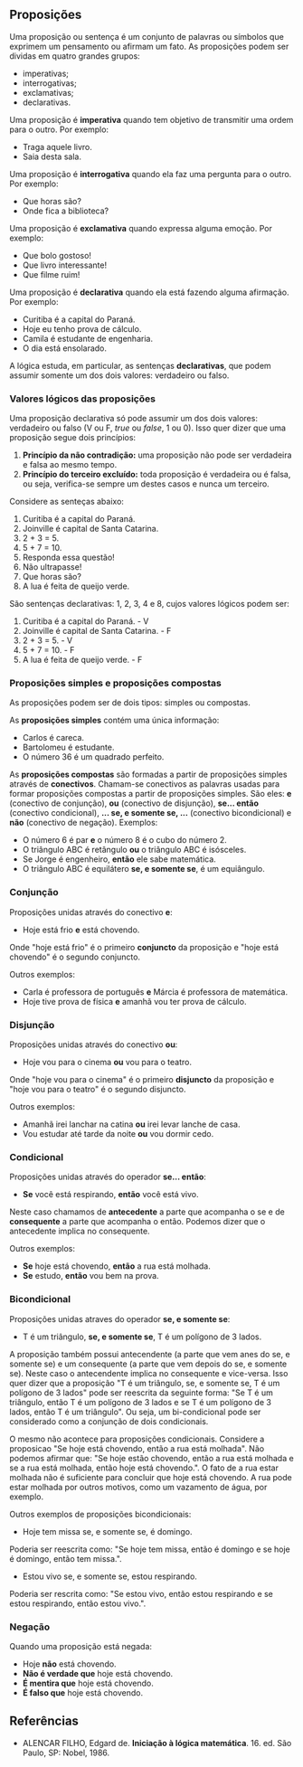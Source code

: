 ## Proposições
Uma proposição ou sentença é um conjunto de palavras ou símbolos que exprimem um pensamento ou afirmam um fato. As proposições podem ser
dividas em quatro grandes grupos:
- imperativas;
- interrogativas;
- exclamativas;
- declarativas.

Uma proposição é **imperativa** quando tem objetivo de transmitir uma ordem para o outro. Por exemplo:
- Traga aquele livro.
- Saia desta sala.

Uma proposição é **interrogativa** quando ela faz uma pergunta para o outro. Por exemplo:
- Que horas são?
- Onde fica a biblioteca?

Uma proposição é **exclamativa** quando expressa alguma emoção. Por exemplo:
- Que bolo gostoso!
- Que livro interessante!
- Que filme ruim!

Uma proposição é **declarativa** quando ela está fazendo alguma afirmação. Por exemplo:
- Curitiba é a capital do Paraná.
- Hoje eu tenho prova de cálculo.
- Camila é estudante de engenharia.
- O dia está ensolarado.

A lógica estuda, em particular, as sentenças **declarativas**, que podem assumir somente um dos dois valores: verdadeiro ou falso.

### Valores lógicos das proposições
Uma proposição declarativa só pode assumir um dos dois valores: verdadeiro ou falso (V ou F, *true* ou *false*, 1 ou 0). Isso quer dizer 
que uma proposição segue dois princípios:
1. **Princípio da não contradição:** uma proposição não pode ser verdadeira e falsa ao mesmo tempo.
2. **Princípio do terceiro excluído:** toda proposição é verdadeira ou é falsa, ou seja, verifica-se sempre um destes casos e nunca um
terceiro.

Considere as senteças abaixo:
1. Curitiba é a capital do Paraná.
2. Joinville é capital de Santa Catarina.
3. 2 + 3 = 5.
4. 5 + 7 = 10.
5. Responda essa questão!
6. Não ultrapasse!
7. Que horas são?
8. A lua é feita de queijo verde.

São sentenças declarativas: 1, 2, 3, 4 e 8, cujos valores lógicos podem ser:
1. Curitiba é a capital do Paraná. - V
2. Joinville é capital de Santa Catarina. - F
3. 2 + 3 = 5. - V
4. 5 + 7 = 10. - F
8. A lua é feita de queijo verde. - F

### Proposições simples e proposições compostas
As proposições podem ser de dois tipos: simples ou compostas.

As **proposições simples** contém uma única informação:
- Carlos é careca.
- Bartolomeu é estudante.
- O número 36 é um quadrado perfeito.

As **proposições compostas** são formadas a partir de proposições simples através de **conectivos**. Chamam-se conectivos as palavras usadas para formar proposições compostas a partir de proposições simples. São eles: **e** (conectivo de conjunção), **ou** (conectivo de disjunção),  **se... então** (conectivo condicional), **... se, 
e somente se, ...** (conectivo bicondicional) e **não** (conectivo de negação). Exemplos:
- O número 6 é par **e** o número 8 é o cubo do número 2.
- O triângulo ABC é retângulo **ou** o triângulo ABC é isósceles.
- Se Jorge é engenheiro, **então** ele sabe matemática.
- O triângulo ABC é equilátero **se, e somente se**, é um equiângulo.

### Conjunção 
Proposições unidas através do conectivo **e**:
- Hoje está frio **e** está chovendo.

Onde "hoje está frio" é o primeiro **conjuncto** da proposição e "hoje está chovendo" é o segundo conjuncto. 

Outros exemplos:
- Carla é professora de português **e** Márcia é professora de matemática.
- Hoje tive prova de física **e** amanhã vou ter prova de cálculo.

### Disjunção
Proposições unidas através do conectivo **ou**:
- Hoje vou para o cinema **ou** vou para o teatro.

Onde "hoje vou para o cinema" é o primeiro **disjuncto** da proposição e "hoje vou para o teatro" é o segundo disjuncto.

Outros exemplos:
- Amanhã irei lanchar na catina **ou** irei levar lanche de casa.
- Vou estudar até tarde da noite **ou** vou dormir cedo.

### Condicional
Proposições unidas através do operador **se... então**:
- **Se** você está respirando, **então** você está vivo.

Neste caso chamamos de **antecedente** a parte que acompanha o se e de **consequente** a parte que acompanha o então. Podemos
dizer que o antecedente implica no consequente. 

Outros exemplos:
- **Se** hoje está chovendo, **então** a rua está molhada.
- **Se** estudo, **então** vou bem na prova.

### Bicondicional
Proposições unidas atraves do operador **se, e somente se**:
- T é um triângulo, **se, e somente se**, T é um polígono de 3 lados.

A proposição também possui antecendente (a parte que vem anes do se, e somente se) e um consequente (a parte que vem depois do se, e 
somente se). Neste caso o antecendente implica no consequente e vice-versa. Isso quer dizer que a proposição "T é um triângulo, se, e somente se, T é um polígono de 3 lados" pode ser reescrita da seguinte forma: "Se T é um triângulo, então T é um polígono de 3 lados e
se T é um polígono de 3 lados, então T é um triângulo". Ou seja, um bi-condicional pode ser considerado como a conjunção de dois condicionais.

O mesmo não acontece para proposições condicionais. Considere a proposicao "Se hoje está chovendo, então a rua está molhada". Não podemos afirmar que: "Se hoje estão chovendo, então a rua está molhada e se a rua está molhada, então hoje está chovendo.".
O fato de a rua estar molhada não é suficiente para concluir que hoje está chovendo. A rua pode estar molhada por outros motivos, como um vazamento de água, por exemplo.

Outros exemplos de proposições bicondicionais:
- Hoje tem missa se, e somente se, é domingo.

Poderia ser reescrita como: "Se hoje tem missa, então é domingo e se hoje é domingo, então tem missa.".

- Estou vivo se, e somente se, estou respirando.

Poderia ser rescrita como: "Se estou vivo, então estou respirando e se estou respirando, então estou vivo.".

### Negação
Quando uma proposição está negada:
- Hoje **não** está chovendo.
- **Não é verdade que** hoje está chovendo.
- **É mentira que** hoje está chovendo.
- **É falso que** hoje está chovendo.

## Referências 
- ALENCAR FILHO, Edgard de. **Iniciação à lógica matemática**. 16. ed. São Paulo, SP: Nobel, 1986.








